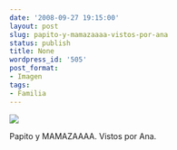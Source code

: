 ```yaml
---
date: '2008-09-27 19:15:00'
layout: post
slug: papito-y-mamazaaaa-vistos-por-ana
status: publish
title: None
wordpress_id: '505'
post_format:
- Imagen
tags:
- Familia
---
```


![](http://jjdenis.files.wordpress.com/2012/04/fd9udze4see1tcdp8xrmcmpqo1_500.png)

Papito y MAMAZAAAA. Vistos por Ana.
